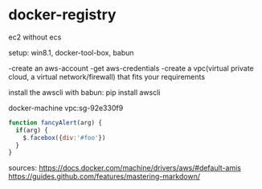 # docker-registry
ec2 without ecs

setup: win8.1, docker-tool-box, babun

-create an aws-account
-get aws-credentials
-create a vpc(virtual private cloud, a virtual network/firewall) that fits your requirements

install the awscli with babun:
pip install awscli

docker-machine vpc:sg-92e330f9


```javascript
function fancyAlert(arg) {
  if(arg) {
    $.facebox({div:'#foo'})
  }
}
```




sources:
https://docs.docker.com/machine/drivers/aws/#default-amis
https://guides.github.com/features/mastering-markdown/

